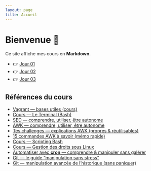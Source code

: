 ```yaml
---
layout: page
title: Accueil
---
```


# Bienvenue 👋

Ce site affiche mes cours en **Markdown**.

- 👉 [Jour 01](cours/jour-01)
- 👉 [Jour 02](cours/jour-02)
- 👉 [Jour 03](cours/jour-03)


## Références du cours

- [Vagrant — bases utiles (cours)](GevOps_LC/cours/jour-01.md#vagrant-bases-utiles-cours)
- [Cours — Le Terminal (Bash)](GevOps_LC/cours/jour-01.md#cours-le-terminal-bash)
- [SED — comprendre, utiliser, être autonome](GevOps_LC/cours/jour-01.md#sed-comprendre-utiliser-être-autonome)
- [AWK — comprendre, utiliser, être autonome](GevOps_LC/cours/jour-01.md#awk-comprendre-utiliser-être-autonome)
- [Tes challenges — explications AWK (propres & réutilisables)](GevOps_LC/cours/jour-01.md#tes-challenges-explications-awk-propres-réutilisables)
- [15 commandes AWK à savoir (mémo rapide)](GevOps_LC/cours/jour-01.md#15-commandes-awk-à-savoir-mémo-rapide)
- [Cours — Scripting Bash](GevOps_LC/cours/jour-02.md#cours-scripting-bash)
- [Cours — Gestion des droits sous Linux](GevOps_LC/cours/jour-02.md#cours-gestion-des-droits-sous-linux)
- [Automatiser avec **cron** — comprendre & manipuler sans galérer](GevOps_LC/cours/jour-02.md#automatiser-avec-cron-comprendre-manipuler-sans-galérer)
- [Git — le guide “manipulation sans stress”](GevOps_LC/cours/jour-03.md#git-le-guide-manipulation-sans-stress)
- [Git — manipulation avancée de l’historique (sans paniquer)](GevOps_LC/cours/jour-03.md#git-manipulation-avancée-de-lhistorique-sans-paniquer)
